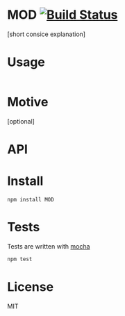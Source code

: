 # MOD [![Build Status](https://secure.travis-ci.org/cioddi/MOD.png)](http://travis-ci.org/cioddi/MOD)

[short consice explanation]


# Usage

```js
```


# Motive
[optional]


# API


# Install

    npm install MOD


# Tests
Tests are written with [mocha](http://mochajs.org/)

```bash
npm test
```

# License
MIT
